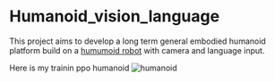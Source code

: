 # Humanoid_vision_language

This project aims to develop a long term general embodied humanoid platform build on a [humumoid robot](https://github.com/roboterax/humanoid-gym) with camera and language input.

Here is my trainin ppo humanoid ![humanoid](humanoid_issac_gym.gif)

